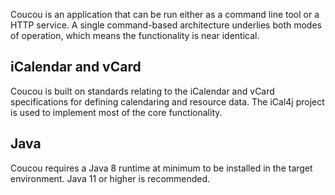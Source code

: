 Coucou is an application that can be run either as a command line tool or a HTTP service. A
single command-based architecture underlies both modes of operation, which means the functionality
is near identical.

## iCalendar and vCard

Coucou is built on standards relating to the iCalendar and vCard specifications for defining
calendaring and resource data. The iCal4j project is used to implement most of the core functionality.

## Java

Coucou requires a Java 8 runtime at minimum to be installed in the target environment. Java 11 or
higher is recommended.

